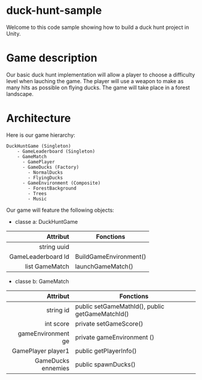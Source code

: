 # duck-hunt-sample

Welcome to this code sample showing how to build a duck hunt project in Unity. 

# Game description

Our basic duck hunt implementation will allow a player to choose a difficulty level when lauching the game. The player will use a weapon to make as many hits as possible on flying ducks. The game will take place in a forest landscape. 

# Architecture

Here is our game hierarchy:

    DuckHuntGame (Singleton)
        - GameLeaderboard (Singleton)
        - GameMatch
          - GamePlayer
          - GameDucks (Factory)
            - NormalDucks
            - FlyingDucks
          - GameEnvironment (Composite)
            - ForestBackground
            - Trees
            - Music
          
Our game will feature the following objects:


- classe a: DuckHuntGame

| Attribut | Fonctions |
|---------:|-----------|
| string uuid |  |
| GameLeaderboard ld | BuildGameEnvironment() |
| list GameMatch | launchGameMatch() |


- classe b: GameMatch
  
| Attribut | Fonctions |
|---------:|-----------|
| string id | public setGameMathId(), public getGameMatchId() |
| int score | private setGameScore() |
| gameEnvironment ge | private gameEnvironment () |
| GamePlayer player1 | public getPlayerInfo() |
| GameDucks ennemies | public spawnDucks() |

